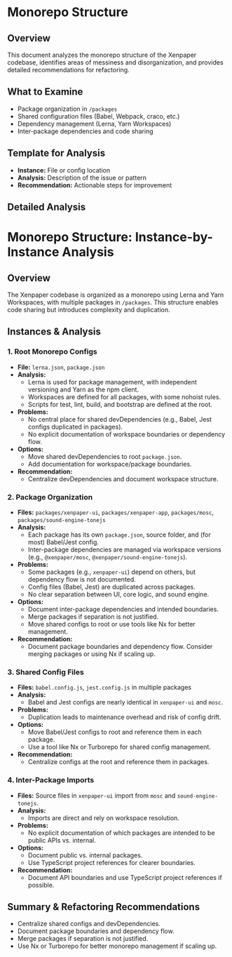 # Monorepo Structure

## Overview

This document analyzes the monorepo structure of the Xenpaper codebase, identifies areas of messiness and disorganization, and provides detailed recommendations for refactoring.

## What to Examine
- Package organization in `/packages`
- Shared configuration files (Babel, Webpack, craco, etc.)
- Dependency management (Lerna, Yarn Workspaces)
- Inter-package dependencies and code sharing

## Template for Analysis
- **Instance:** File or config location
- **Analysis:** Description of the issue or pattern
- **Recommendation:** Actionable steps for improvement

## Detailed Analysis

# Monorepo Structure: Instance-by-Instance Analysis

## Overview
The Xenpaper codebase is organized as a monorepo using Lerna and Yarn Workspaces, with multiple packages in `/packages`. This structure enables code sharing but introduces complexity and duplication.

## Instances & Analysis

### 1. Root Monorepo Configs
- **File:** `lerna.json`, `package.json`
- **Analysis:**
    - Lerna is used for package management, with independent versioning and Yarn as the npm client.
    - Workspaces are defined for all packages, with some nohoist rules.
    - Scripts for test, lint, build, and bootstrap are defined at the root.
- **Problems:**
    - No central place for shared devDependencies (e.g., Babel, Jest configs duplicated in packages).
    - No explicit documentation of workspace boundaries or dependency flow.
- **Options:**
    - Move shared devDependencies to root `package.json`.
    - Add documentation for workspace/package boundaries.
- **Recommendation:**
    - Centralize devDependencies and document workspace structure.

### 2. Package Organization
- **Files:** `packages/xenpaper-ui`, `packages/xenpaper-app`, `packages/mosc`, `packages/sound-engine-tonejs`
- **Analysis:**
    - Each package has its own `package.json`, source folder, and (for most) Babel/Jest config.
    - Inter-package dependencies are managed via workspace versions (e.g., `@xenpaper/mosc`, `@xenpaper/sound-engine-tonejs`).
- **Problems:**
    - Some packages (e.g., `xenpaper-ui`) depend on others, but dependency flow is not documented.
    - Config files (Babel, Jest) are duplicated across packages.
    - No clear separation between UI, core logic, and sound engine.
- **Options:**
    - Document inter-package dependencies and intended boundaries.
    - Merge packages if separation is not justified.
    - Move shared configs to root or use tools like Nx for better management.
- **Recommendation:**
    - Document package boundaries and dependency flow. Consider merging packages or using Nx if scaling up.

### 3. Shared Config Files
- **Files:** `babel.config.js`, `jest.config.js` in multiple packages
- **Analysis:**
    - Babel and Jest configs are nearly identical in `xenpaper-ui` and `mosc`.
- **Problems:**
    - Duplication leads to maintenance overhead and risk of config drift.
- **Options:**
    - Move Babel/Jest configs to root and reference them in each package.
    - Use a tool like Nx or Turborepo for shared config management.
- **Recommendation:**
    - Centralize configs at the root and reference them in packages.

### 4. Inter-Package Imports
- **Files:** Source files in `xenpaper-ui` import from `mosc` and `sound-engine-tonejs`.
- **Analysis:**
    - Imports are direct and rely on workspace resolution.
- **Problems:**
    - No explicit documentation of which packages are intended to be public APIs vs. internal.
- **Options:**
    - Document public vs. internal packages.
    - Use TypeScript project references for clearer boundaries.
- **Recommendation:**
    - Document API boundaries and use TypeScript project references if possible.

## Summary & Refactoring Recommendations
- Centralize shared configs and devDependencies.
- Document package boundaries and dependency flow.
- Merge packages if separation is not justified.
- Use Nx or Turborepo for better monorepo management if scaling up.
